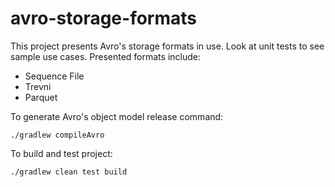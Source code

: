 # avro-storage-formats
This project presents Avro's storage formats in use. Look at unit tests to see sample use cases. Presented formats include:

- Sequence File
- Trevni
- Parquet

To generate Avro's object model release command:

```
./gradlew compileAvro
```

To build and test project:

```
./gradlew clean test build
```
